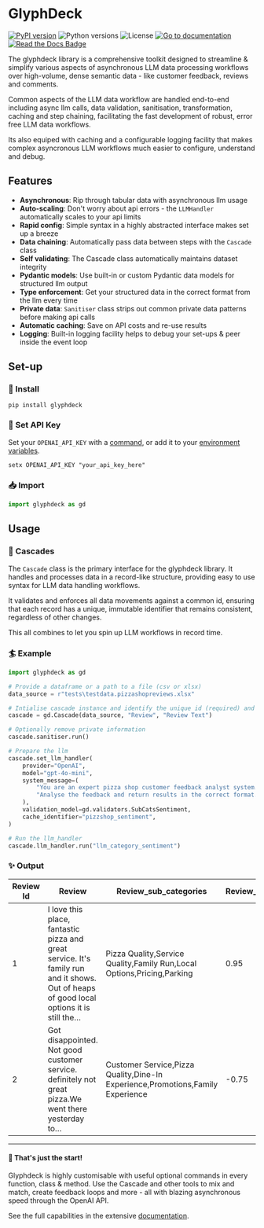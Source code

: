 # GlyphDeck
[![PyPI version](https://img.shields.io/pypi/v/glyphdeck)](https://pypi.org/project/glyphdeck/)
![Python versions](https://img.shields.io/pypi/pyversions/glyphdeck)
![License](https://img.shields.io/pypi/l/glyphdeck)
[![Go to documentation](https://readthedocs.org/projects/glyphdeck/badge/)](https://glyphdeck.readthedocs.io/en/latest/)
[![Read the Docs Badge](https://img.shields.io/badge/Read%20the%20Docs-8CA1AF?logo=readthedocs&logoColor=fff&style=flat)](https://glyphdeck.readthedocs.io/)

The glyphdeck library is a comprehensive toolkit designed to streamline
& simplify various aspects of asynchronous LLM data processing workflows
over high-volume, dense semantic data - like customer feedback, reviews
and comments.

Common aspects of the LLM data workflow are handled end-to-end including
async llm calls, data validation, sanitisation, transformation, caching
and step chaining, facilitating the fast development of robust, error
free LLM data workflows.

Its also equiped with caching and a configurable logging facility that
makes complex asyncronous LLM workflows much easier to configure,
understand and debug.

## Features

-   **Asynchronous**: Rip through tabular data with asynchronous llm
    usage
-   **Auto-scaling**: Don't worry about api errors - the `LLMHandler`
    automatically scales to your api limits
-   **Rapid config**: Simple syntax in a highly abstracted interface
    makes set up a breeze
-   **Data chaining**: Automatically pass data between steps with the
    `Cascade` class
-   **Self validating**: The Cascade class automatically maintains
    dataset integrity
-   **Pydantic models**: Use built-in or custom Pydantic data models for
    structured llm output
-   **Type enforcement**: Get your structured data in the correct format
    from the llm every time
-   **Private data**: `Sanitiser` class strips out common private data
    patterns before making api calls
-   **Automatic caching**: Save on API costs and re-use results
-   **Logging**: Built-in logging facility helps to debug your set-ups &
    peer inside the event loop

## Set-up

### 🔧 Install

``` 
pip install glyphdeck
```

### 🔑 Set API Key

Set your `OPENAI_API_KEY` with a
[command](https://platform.openai.com/docs/quickstart?language-preference=python),
or add it to your [environment
variables](https://en.wikipedia.org/wiki/Environment_variable).

``` 
setx OPENAI_API_KEY "your_api_key_here"
```

### 📥 Import

``` python
import glyphdeck as gd
```

## Usage

### 🌊 Cascades

The `Cascade` class is the primary interface for the glyphdeck library.
It handles and processes data in a record-like structure, providing easy
to use syntax for LLM data handling workflows.

It validates and enforces all data movements against a common id,
ensuring that each record has a unique, immutable identifier that
remains consistent, regardless of other changes.

This all combines to let you spin up LLM workflows in record time.

### 🏄 Example

``` python
import glyphdeck as gd

# Provide a dataframe or a path to a file (csv or xlsx)
data_source = r"tests\testdata.pizzashopreviews.xlsx"

# Intialise cascade instance and identify the unique id (required) and target data
cascade = gd.Cascade(data_source, "Review", "Review Text")

# Optionally remove private information
cascade.sanitiser.run()

# Prepare the llm
cascade.set_llm_handler(
    provider="OpenAI",
    model="gpt-4o-mini",
    system_message=(
        "You are an expert pizza shop customer feedback analyst system."
        "Analyse the feedback and return results in the correct format."
    ),
    validation_model=gd.validators.SubCatsSentiment,
    cache_identifier="pizzshop_sentiment",
)

# Run the llm_handler
cascade.llm_handler.run("llm_category_sentiment")

```

### ✨ Output

| Review Id | Review                                                                                                                                  | Review_sub_categories                                                          | Review_sentiment_score |
|-----------|-----------------------------------------------------------------------------------------------------------------------------------------|--------------------------------------------------------------------------------|------------------------|
| 1         | I love this place, fantastic pizza and great service. It's family run and it shows. Out of heaps of good local options it is still the… | Pizza Quality,Service Quality,Family Run,Local Options,Pricing,Parking         | 0.95                   |
| 2         | Got disappointed. Not good customer service. definitely not great pizza.We went there yesterday to…                                     | Customer Service,Pizza Quality,Dine-In Experience,Promotions,Family Experience | -0.75                  |

------------------------------------------------------------------------

#### 🚀 That's just the start!

Glyphdeck is highly customisable with useful optional commands in every
function, class & method. Use the Cascade and other tools to mix and
match, create feedback loops and more - all with blazing asynchronous
speed through the OpenAI API.

See the full capabilities in the extensive [documentation](https://glyphdeck.readthedocs.io/).
